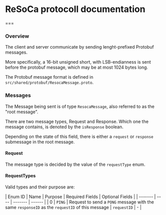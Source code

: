 # ReSoCa protocoll documentation

===

### Overview

The client and server communicate by sending lenght-prefixed Protobuf messages.

More specifically, a 16-bit unsigned short, with LSB-endianness is sent before
the protobuf message, which may be at most 1024 bytes long.

The Protobuf message format is defined in `src/shared/protobuf/ResocaMessage.proto`.

### Messages

The Message being sent is of type `ResocaMessage`, also referred to as the "root message".

There are two message types, Request and Response. Which one the message contains,
is denoted by the `isResponse` boolean.

Depending on the state of this field, there is either a `request` or `response`
submessage in the root message.

#### Request

The message type is decided by the value of the `requestType` enum.

#### RequestTypes

Valid types and their purpose are:

| Enum ID | Name | Purpose | Required Fields | Optional Fields |
| ------- | ---- | ------- | ------ |
| 0 | `PING` | Request to send a `PONG` message with the same `responseID` as the `requestID` of this message | `requestID` | - |
